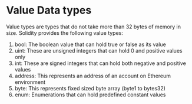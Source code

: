 # Value Data types

Value types are types that do not take more than 32 bytes of memory in size. Solidity provides the following value types:
1) bool: The boolean value that can hold true or false as its value
2) uint: These are unsigned integers that can hold 0 and positive values only
3) int: These are signed integers that can hold both negative and positive values
4) address: This represents an address of an account on Ethereum environment
5) byte: This represents fixed sized byte array (byte1 to bytes32)
6) enum: Enumerations that can hold predefined constant values

